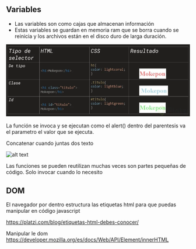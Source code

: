 ## Variables
- Las variables son como cajas que almacenan información
- Estas variables se guardan en memoria ram que se borra cuando se reinicia y los archivos están en el disco duro de larga duración.

![alt text](image.png)

La función se invoca y se ejecutan como el alert()
dentro del parentesis va el parametro el valor que se ejecuta.

Concatenar cuando juntas dos texto

![alt text](math-ramdon.PNG)

Las funciones se pueden reutilizan muchas veces son partes pequeñas de código. Solo invocar cuando lo necesito

## DOM

El navegador por dentro estructura las etiquetas html para que puedas manipular en código javascript

https://platzi.com/blog/etiquetas-html-debes-conocer/

Manipular le dom 
https://developer.mozilla.org/es/docs/Web/API/Element/innerHTML

